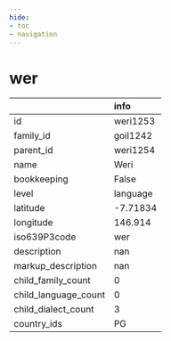 ```yaml
---
hide:
- toc
- navigation
---
```

# wer
|                      | info     |
|:---------------------|:---------|
| id                   | weri1253 |
| family_id            | goil1242 |
| parent_id            | weri1254 |
| name                 | Weri     |
| bookkeeping          | False    |
| level                | language |
| latitude             | -7.71834 |
| longitude            | 146.914  |
| iso639P3code         | wer      |
| description          | nan      |
| markup_description   | nan      |
| child_family_count   | 0        |
| child_language_count | 0        |
| child_dialect_count  | 3        |
| country_ids          | PG       |